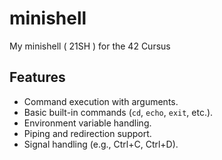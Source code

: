 # minishell
My minishell ( 21SH ) for the 42 Cursus

## Features
- Command execution with arguments.
- Basic built-in commands (`cd`, `echo`, `exit`, etc.).
- Environment variable handling.
- Piping and redirection support.
- Signal handling (e.g., Ctrl+C, Ctrl+D).
